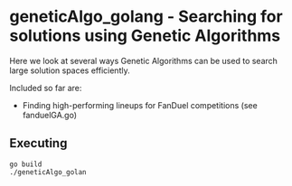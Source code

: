 # geneticAlgo_golang - Searching for solutions using Genetic Algorithms

Here we look at several ways Genetic Algorithms can be used to search large solution spaces efficiently.

Included so far are:

* Finding high-performing lineups for FanDuel competitions (see fanduelGA.go)

## Executing

```
go build
./geneticAlgo_golan
```